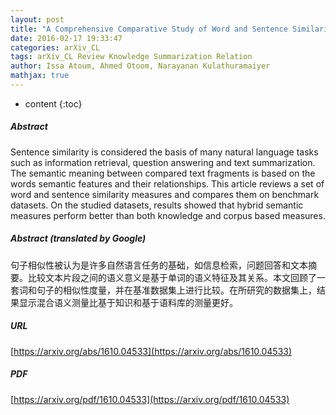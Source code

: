 ```yaml
---
layout: post
title: "A Comprehensive Comparative Study of Word and Sentence Similarity Measures"
date: 2016-02-17 19:33:47
categories: arXiv_CL
tags: arXiv_CL Review Knowledge Summarization Relation
author: Issa Atoum, Ahmed Otoom, Narayanan Kulathuramaiyer
mathjax: true
---
```


* content
{:toc}

##### Abstract
Sentence similarity is considered the basis of many natural language tasks such as information retrieval, question answering and text summarization. The semantic meaning between compared text fragments is based on the words semantic features and their relationships. This article reviews a set of word and sentence similarity measures and compares them on benchmark datasets. On the studied datasets, results showed that hybrid semantic measures perform better than both knowledge and corpus based measures.

##### Abstract (translated by Google)
句子相似性被认为是许多自然语言任务的基础，如信息检索，问题回答和文本摘要。比较文本片段之间的语义意义是基于单词的语义特征及其关系。本文回顾了一套词和句子的相似性度量，并在基准数据集上进行比较。在所研究的数据集上，结果显示混合语义测量比基于知识和基于语料库的测量更好。

##### URL
[https://arxiv.org/abs/1610.04533](https://arxiv.org/abs/1610.04533)

##### PDF
[https://arxiv.org/pdf/1610.04533](https://arxiv.org/pdf/1610.04533)

